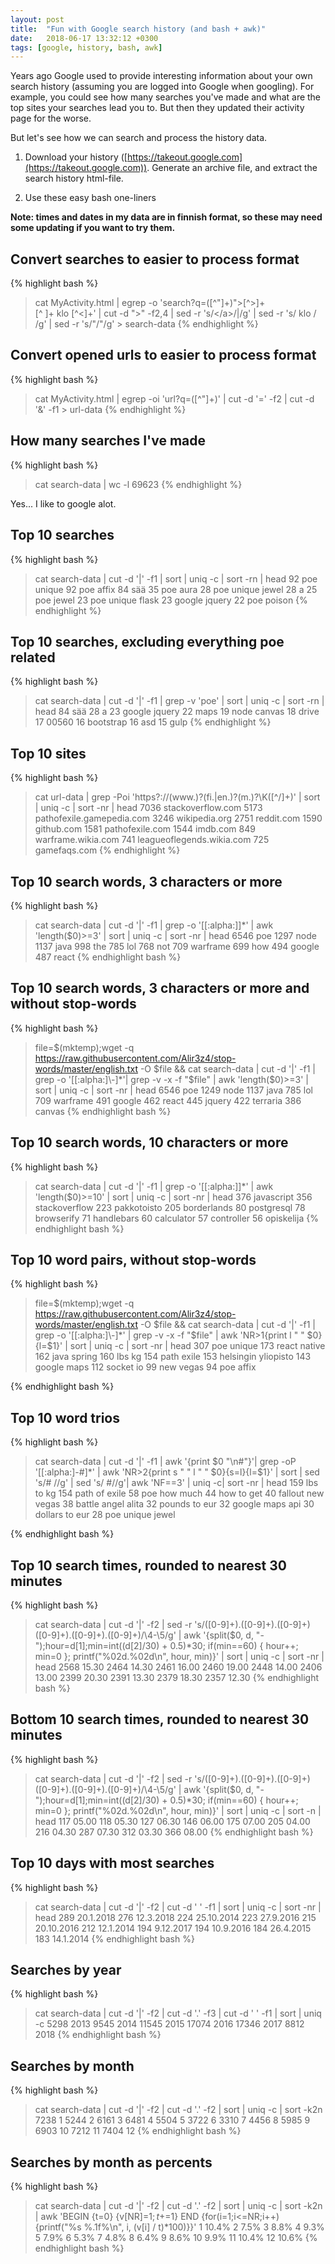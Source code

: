 ```yaml
---
layout: post
title:  "Fun with Google search history (and bash + awk)"
date:   2018-06-17 13:32:12 +0300
tags: [google, history, bash, awk]
---
```


Years ago Google used to provide interesting information about your own search history (assuming you are logged into Google when googling). For example, you could see how many searches you've made and what are the top sites your searches lead you to. But then they updated their activity page for the worse.

But let's see how we can search and process the history data.

1. Download your history ([https://takeout.google.com](https://takeout.google.com)). Generate an archive file, and extract the search history html-file.

2. Use these easy bash one-liners

<!--more-->

**Note: times and dates in my data are in finnish format, so these may need some updating if you want to try them.**

## Convert searches to easier to process format

{% highlight bash %}
> cat MyActivity.html | egrep -o 'search\?q=([^"]+)">[^>]+</a><br>[^ ]+ klo [^<]+'  | cut -d ">" -f2,4 | sed -r 's/<\/a>/|/g' | sed -r 's/ klo / /g' | sed -r 's/&quot;/"/g' > search-data
{% endhighlight %}

## Convert opened urls to easier to process format
{% highlight bash %}
> cat MyActivity.html | egrep -oi 'url\?q=([^"]+)'  | cut -d '=' -f2 | cut -d '&' -f1 > url-data
{% endhighlight %}

## How many searches I've made

{% highlight bash %}
> cat search-data | wc -l
> 69623
{% endhighlight %}

Yes... I like to google alot.

## Top 10 searches

{% highlight bash %}
> cat search-data | cut -d '|' -f1 | sort | uniq -c | sort -rn | head
> 92 poe unique
  92 poe affix
  84 sää
  35 poe aura
   28 poe unique jewel
   28 a
   25 poe jewel
   23 poe unique flask
   23 google jquery
   22 poe poison
{% endhighlight %}

## Top 10 searches, excluding everything poe related

{% highlight bash %}
> cat search-data | cut -d '|' -f1 | grep -v 'poe' | sort | uniq -c | sort -rn | head
> 84 sää
  28 a
  23 google jquery
  22 maps
  19 node canvas
  18 drive
  17 00560
  16 bootstrap
  16 asd
  15 gulp
{% endhighlight %}

## Top 10 sites

{% highlight bash %}
> cat url-data |  grep -Poi 'https?://(www\.)?(fi\.|en\.)?(m\.)?\K([^/]+)' | sort | uniq -c | sort -nr | head
> 7036 stackoverflow.com
  5173 pathofexile.gamepedia.com
  3246 wikipedia.org
  2751 reddit.com
  1590 github.com
  1581 pathofexile.com
  1544 imdb.com
   849 warframe.wikia.com
   741 leagueoflegends.wikia.com
   725 gamefaqs.com
{% endhighlight %}

## Top 10 search words, 3 characters or more

{% highlight bash %}
> cat search-data | cut -d '|' -f1 | grep -o '[[:alpha:]]*' | awk 'length($0)>=3' | sort | uniq -c | sort -nr | head
> 6546 poe
  1297 node
  1137 java
   998 the
   785 lol
   768 not
   709 warframe
   699 how
   494 google
   487 react
{% endhighlight bash %}


## Top 10 search words, 3 characters or more and without stop-words

{% highlight bash %}
> file=$(mktemp);wget -q https://raw.githubusercontent.com/Alir3z4/stop-words/master/english.txt -O $file && cat search-data | cut -d '|' -f1 | grep -o '[[:alpha:]\-]*'| grep -v -x -f "$file" | awk 'length($0)>=3' | sort | uniq -c | sort -nr | head
> 6546 poe
  1249 node
  1137 java
   785 lol
   709 warframe
   491 google
   462 react
   445 jquery
   422 terraria
   386 canvas
{% endhighlight bash %}

## Top 10 search words, 10 characters or more

{% highlight bash %}
> cat search-data | cut -d '|' -f1 | grep -o '[[:alpha:]]*' | awk 'length($0)>=10' | sort | uniq -c | sort -nr | head
> 376 javascript
  356 stackoverflow
  223 pakkotoisto
  205 borderlands
   80 postgresql
   78 browserify
   71 handlebars
   60 calculator
   57 controller
   56 opiskelija
{% endhighlight bash %}


## Top 10 word pairs, without stop-words

{% highlight bash %}
> file=$(mktemp);wget -q https://raw.githubusercontent.com/Alir3z4/stop-words/master/english.txt -O $file && cat search-data | cut -d '|' -f1 | grep -o '[[:alpha:]\-]*' | grep -v -x -f "$file" | awk 'NR>1{print l " " $0}{l=$1}' | sort | uniq -c | sort -nr | head
> 307 poe unique
  173 react native
  162 java spring
  160 lbs kg
  154 path exile
  153 helsingin yliopisto
  143 google maps
  112 socket io
   99 new vegas
   94 poe affix

{% endhighlight bash %}

## Top 10 word trios 

{% highlight bash %}
> cat search-data | cut -d '|' -f1 | awk '{print $0 "\n#"}'| grep -oP '[[:alpha:]\-#]*' | awk 'NR>2{print s " " l " " $0}{s=l}{l=$1}' | sort | sed 's/\# //g' | sed 's/ \#//g'| awk 'NF==3' | uniq -c| sort -nr | head
> 159 lbs to kg
  154 path of exile
   58 poe how much
   44 how to get
   40 fallout new vegas
   38 battle angel alita
   32 pounds to eur
   32 google maps api
   30 dollars to eur
   28 poe unique jewel

{% endhighlight bash %}

## Top 10 search times, rounded to nearest 30 minutes

{% highlight bash %}
> cat search-data | cut -d '|' -f2 | sed -r 's/([0-9]+)\.([0-9]+)\.([0-9]+) ([0-9]+)\.([0-9]+)\.([0-9]+)/\4-\5/g' | awk '{split($0, d, "-");hour=d[1];min=int((d[2]/30) + 0.5)*30; if(min==60) { hour++; min=0 };  printf("%02d.%02d\n", hour, min)}' | sort | uniq -c  | sort -nr | head
> 2568 15.30
  2464 14.30
  2461 16.00
  2460 19.00
  2448 14.00
  2406 13.00
  2399 20.30
  2391 13.30
  2379 18.30
  2357 12.30
{% endhighlight bash %}


## Bottom 10 search times, rounded to nearest 30 minutes

{% highlight bash %}
> cat search-data | cut -d '|' -f2 | sed -r 's/([0-9]+)\.([0-9]+)\.([0-9]+) ([0-9]+)\.([0-9]+)\.([0-9]+)/\4-\5/g' | awk '{split($0, d, "-");hour=d[1];min=int((d[2]/30) + 0.5)*30; if(min==60) { hour++; min=0 };  printf("%02d.%02d\n", hour, min)}' | sort | uniq -c  | sort -n | head
> 117 05.00
  118 05.30
  127 06.30
  146 06.00
  175 07.00
  205 04.00
  216 04.30
  287 07.30
  312 03.30
  366 08.00
{% endhighlight bash %}

## Top 10 days with most searches

{% highlight bash %}
> cat search-data | cut -d '|' -f2 | cut -d ' ' -f1 | sort | uniq -c | sort -nr | head
> 289 20.1.2018
  276 12.3.2018
  224 25.10.2014
  223 27.9.2016
  215 20.10.2016
  212 12.1.2014
  194 9.12.2017
  194 10.9.2016
  184 26.4.2015
  183 14.1.2014
{% endhighlight bash %}

## Searches by year

{% highlight bash %}
> cat search-data | cut -d '|' -f2 | cut -d '.' -f3 | cut -d ' ' -f1 | sort | uniq -c
>  5298 2013
   9545 2014
  11545 2015
  17074 2016
  17346 2017
   8812 2018
{% endhighlight bash %}

## Searches by month

{% highlight bash %}
> cat search-data | cut -d '|' -f2 | cut -d '.' -f2 | sort | uniq -c | sort  -k2n
> 7238 1
  5244 2
  6161 3
  6481 4
  5504 5
  3722 6
  3310 7
  4456 8
  5985 9
  6903 10
  7212 11
  7404 12
{% endhighlight bash %}

## Searches by month as percents

{% highlight bash %}
> cat search-data | cut -d '|' -f2 | cut -d '.' -f2 | sort | uniq -c | sort  -k2n  | awk 'BEGIN {t=0} {v[NR]=$1;t+=$1} END {for(i=1;i<=NR;i++) {printf("%s %.1f%\n", i,  (v[i] / t)*100)}}'
> 1 10.4%
  2 7.5%
  3 8.8%
  4 9.3%
  5 7.9%
  6 5.3%
  7 4.8%
  8 6.4%
  9 8.6%
  10 9.9%
  11 10.4%
  12 10.6%
{% endhighlight bash %}
